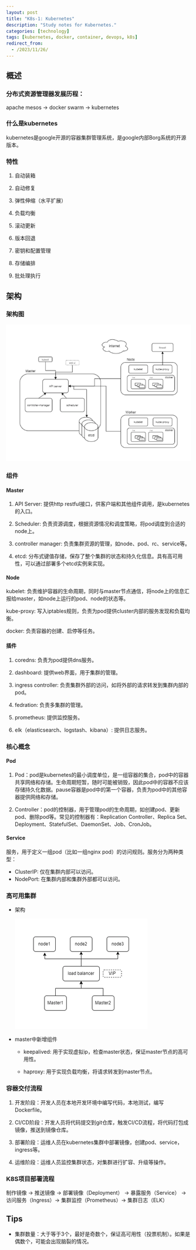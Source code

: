 ```yaml
---
layout: post
title: "K8s-1: Kubernetes"
description: "Study notes for Kubernetes."
categories: [technology]
tags: [kubernetes, docker, container, devops, k8s]
redirect_from:
  - /2023/11/26/
---
```


## 概述

### 分布式资源管理器发展历程：

apache mesos -> docker swarm -> kubernetes

### 什么是kubernetes

kubernetes是google开源的容器集群管理系统，是google内部Borg系统的开源版本。

### 特性

1. 自动装箱

2. 自动修复

3. 弹性伸缩（水平扩展）

4. 负载均衡

5. 滚动更新

6. 版本回退

7. 密钥和配置管理

8. 存储编排

9. 批处理执行

## 架构

### 架构图

![kubernetes架构图](https://raw.githubusercontent.com/ElmTran/ImgStg/main/img/kubernetes.webp)

### 组件

#### Master

1. API Server: 提供http restful接口，供客户端和其他组件调用，是kubernetes的入口。

2. Scheduler: 负责资源调度，根据资源情况和调度策略，将pod调度到合适的node上。

3. controller manager: 负责集群资源的管理，如node、pod、rc、service等。

4. etcd: 分布式键值存储，保存了整个集群的状态和持久化信息。具有高可用性，可以通过部署多个etcd实例来实现。

#### Node

kubelet: 负责维护容器的生命周期，同时与master节点通信，将node上的信息汇报给master，如node上运行的pod、node的状态等。

kube-proxy: 写入iptables规则，负责为pod提供cluster内部的服务发现和负载均衡。

docker: 负责容器的创建、启停等任务。

#### 插件

1. coredns: 负责为pod提供dns服务。

2. dashboard: 提供web界面，用于集群的管理。

3. ingress controller: 负责集群外部的访问，如将外部的请求转发到集群内部的pod。

4. fedration: 负责多集群的管理。

5. prometheus: 提供监控服务。

6. elk（elasticsearch、logstash、kibana）: 提供日志服务。

### 核心概念

#### Pod

1. Pod：pod是kubernetes的最小调度单位，是一组容器的集合，pod中的容器共享网络和存储。生命周期短暂，随时可能被销毁，因此pod中的容器不应该存储持久化数据。pause容器是pod中的第一个容器，负责为pod中的其他容器提供网络和存储。

2. Controller：pod的控制器，用于管理pod的生命周期，如创建pod、更新pod、删除pod等。常见的控制器有：Replication Controller、Replica Set、Deployment、StatefulSet、DaemonSet、Job、CronJob。

#### Service

服务，用于定义一组pod（比如一组nginx pod）的访问规则。服务分为两种类型：

  - ClusterIP: 仅在集群内部可以访问。
  - NodePort: 在集群内部和集群外部都可以访问。

### 高可用集群

- 架构

    ![kubernetes高可用集群架构图](https://raw.githubusercontent.com/ElmTran/ImgStg/main/img/kubernetes-ha.webp)

- master中新增组件

  - keepalived: 用于实现虚拟ip，检查master状态，保证master节点的高可用性。

  - haproxy: 用于实现负载均衡，将请求转发到master节点。

### 容器交付流程

1. 开发阶段：开发人员在本地开发环境中编写代码，本地测试，编写Dockerfile。

2. CI/CD阶段：开发人员将代码提交到git仓库，触发CI/CD流程，将代码打包成镜像，推送到镜像仓库。

3. 部署阶段：运维人员在kubernetes集群中部署镜像，创建pod、service，ingress等。

4. 运维阶段：运维人员监控集群状态，对集群进行扩容、升级等操作。

### K8S项目部署流程

制作镜像 -> 推送镜像 -> 部署镜像（Deployment） -> 暴露服务（Service） -> 访问服务（Ingress）-> 集群监控（Prometheus）-> 集群日志（ELK）

## Tips

- 集群数量：大于等于3个，最好是奇数个，保证高可用性（投票机制）。如果是偶数个，可能会出现脑裂的情况。
